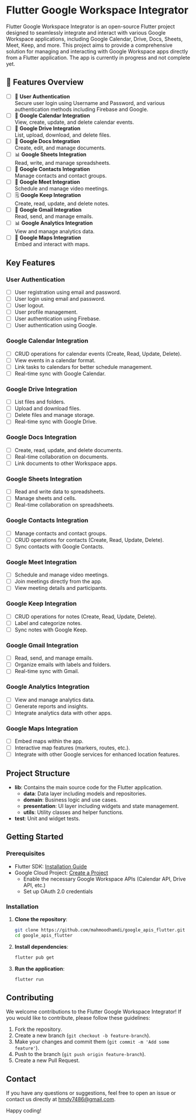 # Flutter Google Workspace Integrator

Flutter Google Workspace Integrator is an open-source Flutter project designed to seamlessly integrate and interact with various Google Workspace applications, including Google Calendar, Drive, Docs, Sheets, Meet, Keep, and more. This project aims to provide a comprehensive solution for managing and interacting with Google Workspace apps directly from a Flutter application. The app is currently in progress and not complete yet.

## 🌟 Features Overview

- [ ] 🔑 **User Authentication**  
      Secure user login using Username and Password, and various authentication methods including Firebase and Google.
- [ ] 📅 **Google Calendar Integration**  
      View, create, update, and delete calendar events.
- [ ] 📂 **Google Drive Integration**  
      List, upload, download, and delete files.
- [ ] 📝 **Google Docs Integration**  
      Create, edit, and manage documents.
- [ ] 📊 **Google Sheets Integration**  
      Read, write, and manage spreadsheets.
- [ ] 👥 **Google Contacts Integration**  
      Manage contacts and contact groups.
- [ ] 🎥 **Google Meet Integration**  
      Schedule and manage video meetings.
- [ ] 🗒️ **Google Keep Integration**  
      Create, read, update, and delete notes.
- [ ] 📧 **Google Gmail Integration**  
      Read, send, and manage emails.
- [ ] 📊 **Google Analytics Integration**  
      View and manage analytics data.
- [ ] 📍 **Google Maps Integration**  
      Embed and interact with maps.

## Key Features

### User Authentication

- [ ] User registration using email and password.
- [ ] User login using email and password.
- [ ] User logout.
- [ ] User profile management.
- [ ] User authentication using Firebase.
- [ ] User authentication using Google.

### Google Calendar Integration

- [ ] CRUD operations for calendar events (Create, Read, Update, Delete).
- [ ] View events in a calendar format.
- [ ] Link tasks to calendars for better schedule management.
- [ ] Real-time sync with Google Calendar.

### Google Drive Integration

- [ ] List files and folders.
- [ ] Upload and download files.
- [ ] Delete files and manage storage.
- [ ] Real-time sync with Google Drive.

### Google Docs Integration

- [ ] Create, read, update, and delete documents.
- [ ] Real-time collaboration on documents.
- [ ] Link documents to other Workspace apps.

### Google Sheets Integration

- [ ] Read and write data to spreadsheets.
- [ ] Manage sheets and cells.
- [ ] Real-time collaboration on spreadsheets.

### Google Contacts Integration

- [ ] Manage contacts and contact groups.
- [ ] CRUD operations for contacts (Create, Read, Update, Delete).
- [ ] Sync contacts with Google Contacts.

### Google Meet Integration

- [ ] Schedule and manage video meetings.
- [ ] Join meetings directly from the app.
- [ ] View meeting details and participants.

### Google Keep Integration

- [ ] CRUD operations for notes (Create, Read, Update, Delete).
- [ ] Label and categorize notes.
- [ ] Sync notes with Google Keep.

### Google Gmail Integration

- [ ] Read, send, and manage emails.
- [ ] Organize emails with labels and folders.
- [ ] Real-time sync with Gmail.

### Google Analytics Integration

- [ ] View and manage analytics data.
- [ ] Generate reports and insights.
- [ ] Integrate analytics data with other apps.

### Google Maps Integration

- [ ] Embed maps within the app.
- [ ] Interactive map features (markers, routes, etc.).
- [ ] Integrate with other Google services for enhanced location features.

## Project Structure

- **lib**: Contains the main source code for the Flutter application.
  - **data**: Data layer including models and repositories.
  - **domain**: Business logic and use cases.
  - **presentation**: UI layer including widgets and state management.
  - **utils**: Utility classes and helper functions.
- **test**: Unit and widget tests.

## Getting Started

### Prerequisites

- Flutter SDK: [Installation Guide](https://flutter.dev/docs/get-started/install)
- Google Cloud Project: [Create a Project](https://console.cloud.google.com/)
  - Enable the necessary Google Workspace APIs (Calendar API, Drive API, etc.)
  - Set up OAuth 2.0 credentials

### Installation

1. **Clone the repository**:

   ```bash
   git clone https://github.com/mahmoodhamdi/google_apis_flutter.git
   cd google_apis_flutter
   ```

2. **Install dependencies**:

   ```bash
   flutter pub get
   ```

3. **Run the application**:

   ```bash
   flutter run
   ```

## Contributing

We welcome contributions to the Flutter Google Workspace Integrator! If you would like to contribute, please follow these guidelines:

1. Fork the repository.
2. Create a new branch (`git checkout -b feature-branch`).
3. Make your changes and commit them (`git commit -m 'Add some feature'`).
4. Push to the branch (`git push origin feature-branch`).
5. Create a new Pull Request.

## Contact

If you have any questions or suggestions, feel free to open an issue or contact us directly at <hmdy7486@gmail.com>.

Happy coding!

